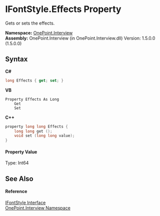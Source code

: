 # IFontStyle.Effects Property 
 

Gets or sets the effects.

**Namespace:**&nbsp;<a href="N_OnePoint_Interview">OnePoint.Interview</a><br />**Assembly:**&nbsp;OnePoint.Interview (in OnePoint.Interview.dll) Version: 1.5.0.0 (1.5.0.0)

## Syntax

**C#**<br />
``` C#
long Effects { get; set; }
```

**VB**<br />
``` VB
Property Effects As Long
	Get
	Set
```

**C++**<br />
``` C++
property long long Effects {
	long long get ();
	void set (long long value);
}
```


#### Property Value
Type: Int64

## See Also


#### Reference
<a href="T_OnePoint_Interview_IFontStyle">IFontStyle Interface</a><br /><a href="N_OnePoint_Interview">OnePoint.Interview Namespace</a><br />